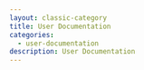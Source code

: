 ```yaml
---
layout: classic-category
title: User Documentation
categories:
  - user-documentation
description: User Documentation
---
```

